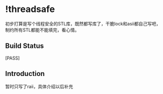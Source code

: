 # !threadsafe
初步打算是写个线程安全的STL库，既然都写库了，干脆lock和asii都自己写吧，制约所有STL都能不能填完，看心情。

## Build Status
[PASS]

## Introduction
暂时只写了raii，具体介绍以后补充